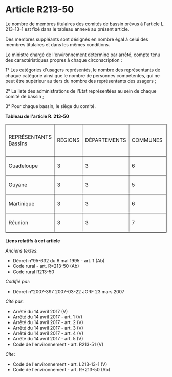 # Article R213-50

Le nombre de membres titulaires des comités de bassin prévus à l'article L. 213-13-1 est fixé dans le tableau annexé au
présent article.

Des membres suppléants sont désignés en nombre égal à celui des membres titulaires et dans les mêmes conditions.

Le ministre chargé de l'environnement détermine par arrêté, compte tenu des caractéristiques propres à chaque
circonscription :

1° Les catégories d'usagers représentés, le nombre des représentants de chaque catégorie ainsi que le nombre de personnes
compétentes, qui ne peut être supérieur au tiers du nombre des représentants des usagers ;

2° La liste des administrations de l'Etat représentées au sein de chaque comité de bassin ;

3° Pour chaque bassin, le siège du comité.

**Tableau de l'article R. 213-50**

<table border="1" cellpadding="0" cellspacing="1">
  <thead>
    <tr>
      <td width="91">

REPRÉSENTANTS Bassins

</td>
      <td width="52">

RÉGIONS

</td>
      <td width="52">

DÉPARTEMENTS

</td>
      <td width="52">

COMMUNES

</td>
      <td width="52">

USAGERS et personnes compétentes

</td>
      <td width="52">

ÉTAT

</td>
      <td width="52">

MILIEUX socioprofessionnels

</td>
      <td width="52">

TOTAL

</td>
    </tr>
  </thead>
  <tbody>
    <tr>
      <td valign="top">

Guadeloupe

</td>
      <td valign="top">

3

</td>
      <td valign="top">

3

</td>
      <td valign="top">

6

</td>
      <td valign="top">

12

</td>
      <td valign="top">

8

</td>
      <td valign="top">

1

</td>
      <td valign="top">

33

</td>
    </tr>
    <tr>
      <td valign="top">

Guyane

</td>
      <td valign="top">

3

</td>
      <td valign="top">

3

</td>
      <td valign="top">

5

</td>
      <td valign="top">

11

</td>
      <td valign="top">

8

</td>
      <td valign="top">

2

</td>
      <td valign="top">

32

</td>
    </tr>
    <tr>
      <td valign="top">

Martinique

</td>
      <td valign="top">

3

</td>
      <td valign="top">

3

</td>
      <td valign="top">

6

</td>
      <td valign="top">

12

</td>
      <td valign="top">

8

</td>
      <td valign="top">

1

</td>
      <td valign="top">

33

</td>
    </tr>
    <tr>
      <td valign="top">

Réunion

</td>
      <td valign="top">

3

</td>
      <td valign="top">

3

</td>
      <td valign="top">

7

</td>
      <td valign="top">

13

</td>
      <td valign="top">

8

</td>
      <td valign="top">

1

</td>
      <td valign="top">

35

</td>
    </tr>
  </tbody>
</table>

**Liens relatifs à cet article**

_Anciens textes_:

  - Décret n°95-632 du 6 mai 1995 - art. 1 (Ab)
  - Code rural - art. R*213-50 (Ab)
  - Code rural R213-50

_Codifié par_:

  - Décret n°2007-397 2007-03-22 JORF 23 mars 2007

_Cité par_:

  - Arrêté du 14 avril 2017 (V)
  - Arrêté du 14 avril 2017 - art. 1 (V)
  - Arrêté du 14 avril 2017 - art. 2 (V)
  - Arrêté du 14 avril 2017 - art. 3 (V)
  - Arrêté du 14 avril 2017 - art. 4 (V)
  - Arrêté du 14 avril 2017 - art. 5 (V)
  - Code de l'environnement - art. R213-51 (V)

_Cite_:

  - Code de l'environnement - art. L213-13-1 (V)
  - Code de l'environnement - art. R*213-50 (Ab)
